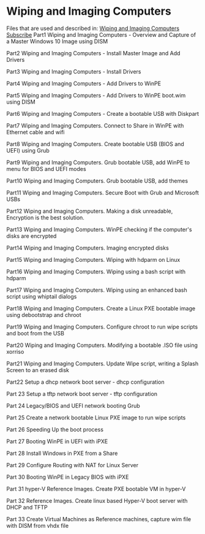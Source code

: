 Wiping and Imaging Computers
============================
Files that are used and described in:
[Wiping and Imaging Computers](https://www.youtube.com/watch?v=B0wdLjlHvmw&list=PLva258t-0AhzxRBGW-IaGmlmDIgnmjdft)
[Subscribe](http://youtube.com/@pnesfield?sub_confirmation=1)
Part1 Wiping and Imaging Computers  - Overview and Capture of a Master Windows 10 Image using DISM

Part2 Wiping and Imaging Computers - Install Master Image and Add Drivers

Part3 Wiping and Imaging Computers  - Install Drivers

Part4 Wiping and Imaging Computers  - Add Drivers to WinPE

Part5 Wiping and Imaging Computers  - Add Drivers to WinPE boot.wim using DISM

Part6 Wiping and Imaging Computers  - Create a bootable USB with Diskpart

Part7 Wiping and Imaging Computers. Connect to Share in WinPE with Ethernet cable and wifi

Part8 Wiping and Imaging Computers. Create bootable USB (BIOS and UEFI) using Grub

Part9 Wiping and Imaging Computers. Grub bootable USB, add WinPE to menu for BIOS and UEFI modes

Part10 Wiping and Imaging Computers. Grub bootable USB, add themes

Part11 Wiping and Imaging Computers. Secure Boot with Grub and Microsoft USBs

Part12 Wiping and Imaging Computers. Making a disk unreadable, Encryption is the best solution.

Part13 Wiping and Imaging Computers. WinPE checking if the computer's disks are encrypted

Part14 Wiping and Imaging Computers. Imaging encrypted disks

Part15 Wiping and Imaging Computers. Wiping with hdparm on Linux

Part16 Wiping and Imaging Computers. Wiping using a bash script with hdparm

Part17 Wiping and Imaging Computers. Wiping using an enhanced bash script using whiptail dialogs

Part18 Wiping and Imaging Computers. Create a Linux PXE bootable image using debootstrap and chroot

Part19 Wiping and Imaging Computers. Configure chroot to run wipe scripts and boot from the USB

Part20 Wiping and Imaging Computers. Modifying a bootable .ISO file using xorriso

Part21 Wiping and Imaging Computers. Update Wipe script, writing a Splash Screen to an erased disk

Part22 Setup a dhcp network boot server - dhcp configuration

Part 23 Setup a tftp network boot server - tftp configuration

Part 24 Legacy/BIOS and UEFI network booting Grub

Part 25 Create a network bootable Linux PXE image to run wipe scripts

Part 26 Speeding Up the boot process

Part 27 Booting WinPE in UEFI with iPXE

Part 28 Install Windows in PXE from a Share

Part 29 Configure Routing with NAT for Linux Server

Part 30 Booting WinPE in Legacy BIOS with iPXE

Part 31 hyper-V Reference Images. Create PXE bootable VM in hyper-V

Part 32 Reference Images. Create linux based Hyper-V boot server with DHCP and TFTP

Part 33 Create Virtual Machines as Reference machines, capture wim file with DISM from vhdx file


